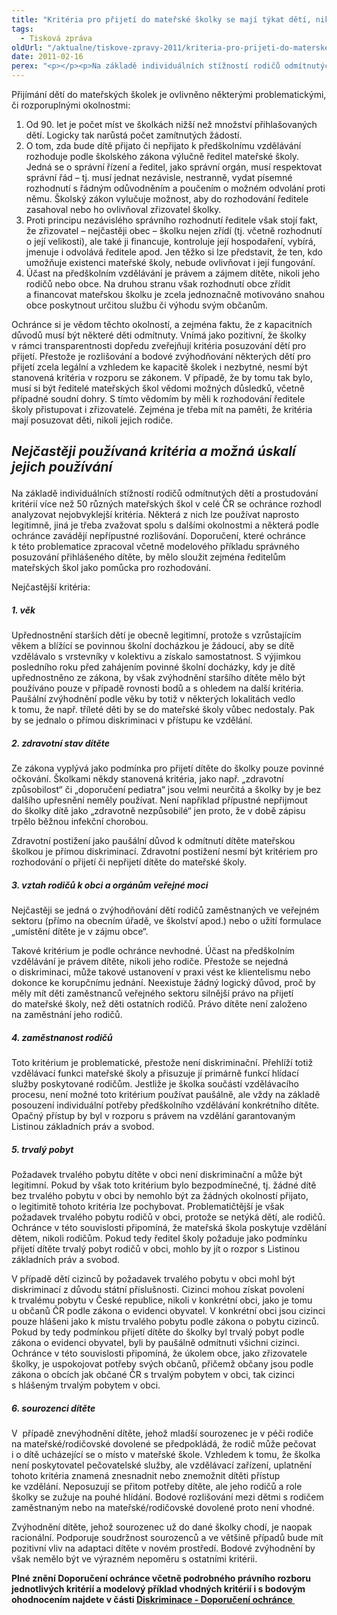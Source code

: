 ```yaml
---
title: "Kritéria pro přijetí do mateřské školky se mají týkat dětí, nikoli posuzovat jejich rodiče"
tags:
  - Tisková zpráva
oldUrl: "/aktualne/tiskove-zpravy-2011/kriteria-pro-prijeti-do-materske-skolky-se-maji-tykat-deti-nikoli-posuzovat-jejich-rodic"
date: 2011-02-16
perex: "<p></p><p>Na základě individuálních stížností rodičů odmítnutých dětí a prostudování kritérií více než 50 různých mateřských škol v celé ČR se ochránce rozhodl analyzovat nejobvyklejší kritéria. Některá z nich lze používat naprosto legitimně, jiná je třeba zvažovat spolu s dalšími okolnostmi a některá podle ochránce zavádějí nepřípustné rozlišování.</p>"
---
```


<!-- imported from the old website -->

<p>Přijímání dětí do mateřských školek je ovlivněno některými problematickými, či rozporuplnými okolnostmi:</p><ol><li>Od 90. let je počet míst ve školkách nižší než množství přihlašovaných dětí. Logicky tak narůstá počet zamítnutých žádostí.</li><li>O tom, zda bude dítě přijato či nepřijato k předškolnímu vzdělávání rozhoduje podle školského zákona výlučně ředitel mateřské školy. Jedná se o správní řízení a ředitel, jako správní orgán, musí respektovat správní řád – tj. musí jednat nezávisle, nestranně, vydat písemné rozhodnutí s řádným odůvodněním a poučením o možném odvolání proti němu. Školský zákon vylučuje možnost, aby do rozhodování ředitele zasahoval nebo ho ovlivňoval zřizovatel školky.</li><li>Proti principu nezávislého správního rozhodnutí ředitele však stojí fakt, že zřizovatel – nejčastěji obec – školku nejen zřídí (tj. včetně rozhodnutí o její velikosti), ale také ji financuje, kontroluje její hospodaření, vybírá, jmenuje i odvolává ředitele apod. Jen těžko si lze představit, že ten, kdo umožňuje existenci mateřské školy, nebude ovlivňovat i její fungování.</li><li>Účast na předškolním vzdělávání je právem a zájmem dítěte, nikoli jeho rodičů nebo obce. Na druhou stranu však rozhodnutí obce zřídit a financovat mateřskou školku je zcela jednoznačně motivováno snahou obce poskytnout určitou službu či výhodu svým občanům.</li></ol><p>Ochránce si je vědom těchto okolností, a zejména faktu, že z kapacitních důvodů musí být některé děti odmítnuty. Vnímá jako pozitivní, že školky v rámci transparentnosti dopředu zveřejňují kritéria posuzování dětí pro přijetí. Přestože je rozlišování a bodové zvýhodňování některých dětí pro přijetí zcela legální a vzhledem ke kapacitě školek i nezbytné, nesmí být stanovená kritéria v rozporu se zákonem. V případě, že by tomu tak bylo, musí si být ředitelé mateřských škol vědomi možných důsledků, včetně případné soudní dohry. S tímto vědomím by měli k rozhodování ředitele školy přistupovat i zřizovatelé. Zejména je třeba mít na paměti, že kritéria mají posuzovat děti, nikoli jejich rodiče.</p><h2><i><strong>Nejčastěji používaná kritéria a možná úskalí jejich používání<p></p></strong></i></h2><p>Na základě individuálních stížností rodičů odmítnutých dětí a prostudování kritérií více než 50 různých mateřských škol v celé ČR se ochránce rozhodl analyzovat nejobvyklejší kritéria. Některá z nich lze používat naprosto legitimně, jiná je třeba zvažovat spolu s dalšími okolnostmi a některá podle ochránce zavádějí nepřípustné rozlišování. Doporučení, které ochránce k této problematice zpracoval včetně modelového příkladu správného posuzování přihlášeného dítěte, by mělo sloužit zejména ředitelům mateřských škol jako pomůcka pro rozhodování.</p><p>Nejčastější kritéria: </p><h5>1. věk</h5><p>Upřednostnění starších dětí je obecně legitimní, protože s vzrůstajícím věkem a blížící se povinnou školní docházkou je žádoucí, aby se dítě vzdělávalo s vrstevníky v kolektivu a získalo samostatnost. S výjimkou posledního roku před zahájením povinné školní docházky, kdy je dítě upřednostněno ze zákona, by však zvýhodnění staršího dítěte mělo být používáno pouze v případě rovnosti bodů a s ohledem na další kritéria. Paušální zvýhodnění podle věku by totiž v některých lokalitách vedlo k tomu, že např. tříleté děti by se do mateřské školy vůbec nedostaly. Pak by se jednalo o přímou diskriminaci v přístupu ke vzdělání.</p><h5>2. zdravotní stav dítěte</h5><p>Ze zákona vyplývá jako podmínka pro přijetí dítěte do školky pouze povinné očkování. Školkami někdy stanovená kritéria, jako např. „zdravotní způsobilost“ či „doporučení pediatra“ jsou velmi neurčitá a školky by je bez dalšího upřesnění neměly používat. Není například přípustné nepřijmout do školky dítě jako „zdravotně nezpůsobilé“ jen proto, že v době zápisu trpělo běžnou infekční chorobou.</p><p>Zdravotní postižení jako paušální důvod k odmítnutí dítěte mateřskou školkou je přímou diskriminací. Zdravotní postižení nesmí být kritériem pro rozhodování o přijetí či nepřijetí dítěte do mateřské školy.</p><h5>3. vztah rodičů k obci a orgánům veřejné moci</h5><p>Nejčastěji se jedná o zvýhodňování dětí rodičů zaměstnaných ve veřejném sektoru (přímo na obecním úřadě, ve školství apod.) nebo o užití formulace „umístění dítěte je v zájmu obce“. </p><p>Takové kritérium je podle ochránce nevhodné. Účast na předškolním vzdělávání je právem dítěte, nikoli jeho rodiče. Přestože se nejedná o diskriminaci, může takové ustanovení v praxi vést ke klientelismu nebo dokonce ke korupčnímu jednání. Neexistuje žádný logický důvod, proč by měly mít děti zaměstnanců veřejného sektoru silnější právo na přijetí do mateřské školy, než děti ostatních rodičů. Právo dítěte není založeno na zaměstnání jeho rodičů.</p><h5>4. zaměstnanost rodičů</h5><p>Toto kritérium je problematické, přestože není diskriminační. Přehlíží totiž vzdělávací funkci mateřské školy a přisuzuje jí primárně funkcí hlídací služby poskytované rodičům. Jestliže je školka součástí vzdělávacího procesu, není možné toto kritérium používat paušálně, ale vždy na základě posouzení individuální potřeby předškolního vzdělávání konkrétního dítěte. Opačný přístup by byl v rozporu s právem na vzdělání garantovaným Listinou základních práv a svobod.</p><h5>5. trvalý pobyt</h5><p>Požadavek trvalého pobytu dítěte v obci není diskriminační a může být legitimní. Pokud by však toto kritérium bylo bezpodmínečné, tj. žádné dítě bez trvalého pobytu v obci by nemohlo být za žádných okolností přijato, o legitimitě tohoto kritéria lze pochybovat. Problematičtější je však požadavek trvalého pobytu rodičů v obci, protože se netýká dětí, ale rodičů. Ochránce v této souvislosti připomíná, že mateřská škola poskytuje vzdělání dětem, nikoli rodičům. Pokud tedy ředitel školy požaduje jako podmínku přijetí dítěte trvalý pobyt rodičů v obci, mohlo by jít o rozpor s Listinou základních práv a svobod.</p><p>V případě dětí cizinců by požadavek trvalého pobytu v obci mohl být diskriminací z důvodu státní příslušnosti. Cizinci mohou získat povolení k trvalému pobytu v České republice, nikoli v konkrétní obci, jako je tomu u občanů ČR podle zákona o evidenci obyvatel. V konkrétní obci jsou cizinci pouze hlášeni jako k místu trvalého pobytu podle zákona o pobytu cizinců. Pokud by tedy podmínkou přijetí dítěte do školky byl trvalý pobyt podle zákona o evidenci obyvatel, byli by paušálně odmítnuti všichni cizinci. Ochránce v této souvislosti připomíná, že úkolem obce, jako zřizovatele školky, je uspokojovat potřeby svých občanů, přičemž občany jsou podle zákona o obcích jak občané ČR s trvalým pobytem v obci, tak cizinci s hlášeným trvalým pobytem v obci. </p><h5>6. sourozenci dítěte</h5><p>V  případě znevýhodnění dítěte, jehož mladší sourozenec je v péči rodiče na mateřské/rodičovské dovolené se předpokládá, že rodič může pečovat i o dítě ucházející se o místo v mateřské škole. Vzhledem k tomu, že školka není poskytovatel pečovatelské služby, ale vzdělávací zařízení, uplatnění tohoto kritéria znamená znesnadnit nebo znemožnit dítěti přístup ke vzdělání. Neposuzují se přitom potřeby dítěte, ale jeho rodičů a role školky se zužuje na pouhé hlídání. Bodové rozlišování mezi dětmi s rodičem zaměstnaným nebo na mateřské/rodičovské dovolené proto není vhodné.</p><p>Zvýhodnění dítěte, jehož sourozenec už do dané školky chodí, je naopak racionální. Podporuje soudržnost sourozenců a ve většině případů bude mít pozitivní vliv na adaptaci dítěte v novém prostředí. Bodové zvýhodnění by však nemělo být ve výrazném nepoměru s ostatními kritérii.</p><p></p><p><strong>Plné znění Doporučení ochránce včetně podrobného právního rozboru jednotlivých kritérií a modelový příklad vhodných kritérií i s bodovým ohodnocením najdete v části </strong><strong><a href="https://www.ochrance.cz/diskriminace/doporuceni/">Diskriminace - Doporučení ochránce </a></strong></p>
